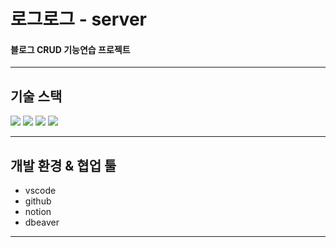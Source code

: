 # 로그로그 - server
#### 블로그 CRUD 기능연습 프로젝트

---

## 기술 스택
<div>
  <img src="https://img.shields.io/badge/JavaScript-%23F7DF1E?style=flat-square&logo=javascript&logoColor=fff"/>
  <img src="https://img.shields.io/badge/Node.js-339933?style=flat-square&logo=Node.js&logoColor=white"/>
  <img src="https://img.shields.io/badge/Express-000000?style=flat-square&logo=Express&logoColor=white"/>
  <img src="https://img.shields.io/badge/MariaDB-003545?style=flat-square&logo=mariaDB&logoColor=white"/>
</div>

---

## 개발 환경 & 협업 툴
- vscode
- github
- notion
- dbeaver

---

